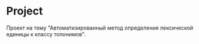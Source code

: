 # Project
Проект на тему "Автоматизированный метод определения лексической единицы к классу топонимов".
